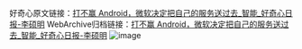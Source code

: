 好奇心原文链接：[打不赢 Android，微软决定把自己的服务送过去_智能_好奇心日报-李硕明](https://www.qdaily.com/articles/7709.html)
WebArchive归档链接：[打不赢 Android，微软决定把自己的服务送过去_智能_好奇心日报-李硕明](http://web.archive.org/web/20190623172624/https://www.qdaily.com/articles/7709.html)
![image](http://ww3.sinaimg.cn/large/007d5XDply1g3x2of0wtgj30u02gl1kx)
